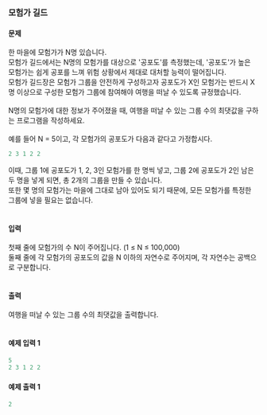 ### 모험가 길드  

#### 문제
한 마을에 모험가가 N명 있습니다.  
모험가 길드에서는 N명의 모험가를 대상으로 '공포도'를 측정했는데, '공포도'가 높은 모험가는 쉽게 공포를 느껴 위험 상황에서 제대로 대처할 능력이 떨어집니다.  
모험가 길드장은 모험가 그룹을 안전하게 구성하고자 공포도가 X인 모험가는 반드시 X명 이상으로 구성한 모험가 그룹에 참여해야 여행을 떠날 수 있도록 규정했습니다.<br/><br/>
N명의 모험가에 대한 정보가 주어졌을 때, 여행을 떠날 수 있는 그룹 수의 최댓값을 구하는 프로그램을 작성하세요.<br/><br/>
예를 들어 N = 5이고, 각 모험가의 공포도가 다음과 같다고 가정합시다.  
```python
2 3 1 2 2
```
이때, 그룹 1에 공포도가 1, 2, 3인 모험가를 한 명씩 넣고, 그룹 2에 공포도가 2인 남은 두 명을 넣게 되면, 총 2개의 그룹을 만들 수 있습니다.  
또한 몇 명의 모험가는 마을에 그대로 남아 있어도 되기 때문에, 모든 모험가를 특정한 그룹에 넣을 필요는 없습니다.<br/><br/>

#### 입력
첫째 줄에 모험가의 수 N이 주어집니다. (1 ≤ N ≤ 100,000)  
둘째 줄에 각 모험가의 공포도의 값을 N 이하의 자연수로 주어지며, 각 자연수는 공백으로 구분합니다.<br/><br/>

#### 출력
여행을 떠날 수 있는 그룹 수의 최댓값을 출력합니다.<br/><br/>

#### 예제 입력 1
```python
5
2 3 1 2 2
```

#### 예제 출력 1
```python
2
```

